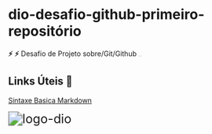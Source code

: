 # dio-desafio-github-primeiro-repositório
**:zap:** **:zap:** Desafio de Projeto sobre/Git/Github <img src="C:\Users\carlos.goncalves\Documents\GitHub\dio-desafio-github-primeiro-repositorio\img\Cloud-data-engineer.png" alt="Cloud-data-engineer" style="zoom:5%;" />  

## Links Úteis :memo: 

[Sintaxe Basica Markdown](https://www.markdownguide.org/basic-syntax/)

<img src="https://github.com/calexmatrix/dio-desafio-github-primeiro-repositorio/tree/main/img/logo-dio.png" alt="logo-dio" style="zoom:180%;" />

